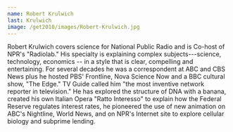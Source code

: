 ```yaml
---
name: Robert Krulwich
last: Krulwich
image: /get2010/images/Robert-Krulwich.jpg
---
```


Robert Krulwich covers science for National Public Radio and is Co-host of NPR\'s \"Radiolab.\" His specialty is explaining complex subjects---science, technology, economics -- in a style that is clear, compelling and entertaining. For several decades he was a correspondent at ABC and CBS News plus he hosted PBS' Frontline, Nova Science Now and a BBC cultural show, \"The Edge.\" TV Guide called him \"the most inventive network reporter in television.\" He has explored the structure of DNA with a banana, created his own Italian Opera \"Ratto Interesso\" to explain how the Federal Reserve regulates interest rates, he pioneered the use of new animation on ABC\'s Nightline, World News, and on NPR\'s Internet site to explore cellular biology and subprime lending.
